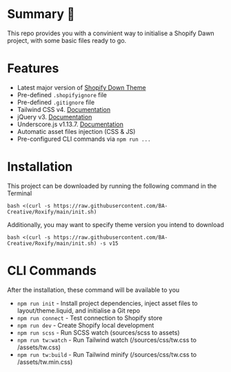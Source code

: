 # Summary :raised_hands:
This repo provides you with a convinient way to initialise a Shopify Dawn project, with some basic files ready to go. 

# Features
- Latest major version of [Shopify Down Theme](https://github.com/Shopify/dawn.git)
- Pre-defined `.shopifyignore` file
- Pre-defined `.gitignore` file
- Tailwind CSS v4. [Documentation](https://tailwindcss.com/docs/)
- jQuery v3. [Documentation](https://api.jquery.com/)
- Underscore.js v1.13.7. [Documentation](https://underscorejs.org/)
- Automatic asset files injection (CSS & JS)
- Pre-configured CLI commands via `npm run ...`

# Installation
This project can be downloaded by running the following command in the Terminal
```
bash <(curl -s https://raw.githubusercontent.com/BA-Creative/Roxify/main/init.sh)
```
Additionally, you may want to specify theme version you intend to download
```
bash <(curl -s https://raw.githubusercontent.com/BA-Creative/Roxify/main/init.sh) -s v15
```

# CLI Commands
After the installation, these command will be available to you
- `npm run init` - Install project dependencies, inject asset files to layout/theme.liquid, and initialise a Git repo
- `npm run connect` - Test connection to Shopify store
- `npm run dev` - Create Shopify local development
- `npm run scss` - Run SCSS watch (sources/scss to assets)
- `npm run tw:watch` - Run Tailwind watch (/sources/css/tw.css to /assets/tw.css)
- `npm run tw:build` - Run Tailwind minify (/sources/css/tw.css to /assets/tw.min.css)